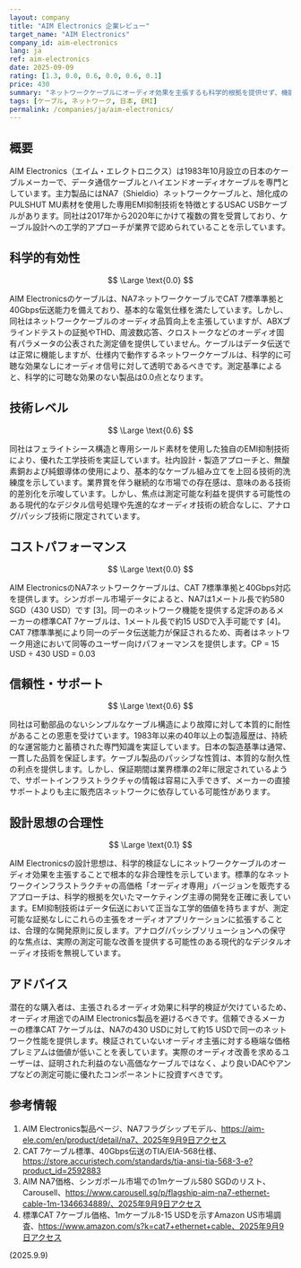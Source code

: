```yaml
---
layout: company
title: "AIM Electronics 企業レビュー"
target_name: "AIM Electronics"
company_id: aim-electronics
lang: ja
ref: aim-electronics
date: 2025-09-09
rating: [1.3, 0.0, 0.6, 0.0, 0.6, 0.1]
price: 430
summary: "ネットワークケーブルにオーディオ効果を主張するも科学的根拠を提供せず、機能的に同等な代替品と比較して大幅に価格が高い日本のケーブルメーカー"
tags: [ケーブル, ネットワーク, 日本, EMI]
permalink: /companies/ja/aim-electronics/
---
```


## 概要

AIM Electronics（エイム・エレクトロニクス）は1983年10月設立の日本のケーブルメーカーで、データ通信ケーブルとハイエンドオーディオケーブルを専門としています。主力製品にはNA7（Shieldio）ネットワークケーブルと、旭化成のPULSHUT MU素材を使用した専用EMI抑制技術を特徴とするUSAC USBケーブルがあります。同社は2017年から2020年にかけて複数の賞を受賞しており、ケーブル設計への工学的アプローチが業界で認められていることを示しています。

## 科学的有効性

$$ \Large \text{0.0} $$

AIM Electronicsのケーブルは、NA7ネットワークケーブルでCAT 7標準準拠と40Gbps伝送能力を備えており、基本的な電気仕様を満たしています。しかし、同社はネットワークケーブルのオーディオ品質向上を主張していますが、ABXブラインドテストの証拠やTHD、周波数応答、クロストークなどのオーディオ固有パラメータの公表された測定値を提供していません。ケーブルはデータ伝送では正常に機能しますが、仕様内で動作するネットワークケーブルは、科学的に可聴な効果なしにオーディオ信号に対して透明であるべきです。測定基準によると、科学的に可聴な効果のない製品は0.0点となります。

## 技術レベル

$$ \Large \text{0.6} $$

同社はフェライトシース構造と専用シールド素材を使用した独自のEMI抑制技術により、優れた工学技術を実証しています。社内設計・製造アプローチと、無酸素銅および純銀導体の使用により、基本的なケーブル組み立てを上回る技術的洗練度を示しています。業界賞を伴う継続的な市場での存在感は、意味のある技術的差別化を示唆しています。しかし、焦点は測定可能な利益を提供する可能性のある現代的なデジタル信号処理や先進的なオーディオ技術の統合なしに、アナログ/パッシブ技術に限定されています。

## コストパフォーマンス

$$ \Large \text{0.0} $$

AIM ElectronicsのNA7ネットワークケーブルは、CAT 7標準準拠と40Gbps対応を提供します。シンガポール市場データによると、NA7は1メートル長で約580 SGD（430 USD）です [3]。同一のネットワーク機能を提供する定評のあるメーカーの標準CAT 7ケーブルは、1メートル長で約15 USDで入手可能です [4]。CAT 7標準準拠により同一のデータ伝送能力が保証されるため、両者はネットワーク用途において同等のユーザー向けパフォーマンスを提供します。CP = 15 USD ÷ 430 USD = 0.03

## 信頼性・サポート

$$ \Large \text{0.6} $$

同社は可動部品のないシンプルなケーブル構造により故障に対して本質的に耐性があることの恩恵を受けています。1983年以来の40年以上の製造履歴は、持続的な運営能力と蓄積された専門知識を実証しています。日本の製造基準は通常、一貫した品質を保証します。ケーブル製品のパッシブな性質は、本質的な耐久性の利点を提供します。しかし、保証期間は業界標準の2年に限定されているようで、サポートインフラストラクチャの情報は容易に入手できず、メーカーの直接サポートよりも主に販売店ネットワークに依存している可能性があります。

## 設計思想の合理性

$$ \Large \text{0.1} $$

AIM Electronicsの設計思想は、科学的検証なしにネットワークケーブルのオーディオ効果を主張することで根本的な非合理性を示しています。標準的なネットワークインフラストラクチャの高価格「オーディオ専用」バージョンを販売するアプローチは、科学的根拠を欠いたマーケティング主導の開発を正確に表しています。EMI抑制技術はデータ伝送において正当な工学的価値を持ちますが、測定可能な証拠なしにこれらの主張をオーディオアプリケーションに拡張することは、合理的な開発原則に反します。アナログ/パッシブソリューションへの保守的な焦点は、実際の測定可能な改善を提供する可能性のある現代的なデジタルオーディオ技術を無視しています。

## アドバイス

潜在的な購入者は、主張されるオーディオ効果に科学的検証が欠けているため、オーディオ用途でのAIM Electronics製品を避けるべきです。信頼できるメーカーの標準CAT 7ケーブルは、NA7の430 USDに対して約15 USDで同一のネットワーク性能を提供します。検証されていないオーディオ主張に対する極端な価格プレミアムは価値が低いことを表しています。実際のオーディオ改善を求めるユーザーは、証明された利益のない高価なケーブルではなく、より良いDACやアンプなどの測定可能に優れたコンポーネントに投資すべきです。

## 参考情報

1. AIM Electronics製品ページ、NA7フラグシップモデル、https://aim-ele.com/en/product/detail/na7、2025年9月9日アクセス
2. CAT 7ケーブル標準、40Gbps伝送のTIA/EIA-568仕様、https://store.accuristech.com/standards/tia-ansi-tia-568-3-e?product_id=2592883
3. AIM NA7価格、シンガポール市場での1mケーブル580 SGDのリスト、Carousell、https://www.carousell.sg/p/flagship-aim-na7-ethernet-cable-1m-1346634889/、2025年9月9日アクセス
4. 標準CAT 7ケーブル価格、1mケーブル8-15 USDを示すAmazon US市場調査、https://www.amazon.com/s?k=cat7+ethernet+cable、2025年9月9日アクセス

(2025.9.9)